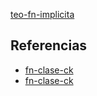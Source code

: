 [teo-fn-implicita](pdf/teo-fn-implicita.pdf)

## Referencias
- [fn-clase-ck](./fn-clase-ck.md)
- [fn-clase-ck](./fn-clase-ck.md)

